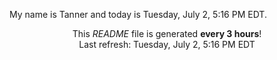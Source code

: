 My name is Tanner and today is Tuesday, July 2, 5:16 PM EDT.

<p align="center">This <i>README</i> file is generated <b>every 3 hours</b>!</br>Last refresh: Tuesday, July 2, 5:16 PM EDT<br /></p>
